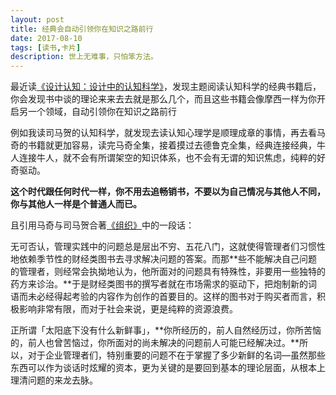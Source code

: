 ```yaml
---
layout: post
title: 经典会自动引领你在知识之路前行
date: 2017-08-10
tags: [读书,卡片]
description: 世上无难事，只怕笨方法。
---
```





最近读[《设计认知：设计中的认知科学》](https://book.douban.com/subject/3217817/)，发现主题阅读认知科学的经典书籍后，你会发现书中谈的理论来来去去就是那么几个，而且这些书籍会像摩西一样为你开启另一个领域，自动引领你在知识之路前行

例如我读司马贺的认知科学，就发现去读认知心理学是顺理成章的事情，再去看马奇的书籍就更加容易，读完马奇全集，接着摸过去德鲁克全集，经典连接经典，牛人连接牛人，就不会有所谓架空的知识体系，也不会有无谓的知识焦虑，纯粹的好奇驱动。

**这个时代跟任何时代一样，你不用去追畅销书，不要以为自己情况与其他人不同，你与其他人一样是个普通人而已。**

且引用马奇与司马贺合著[《组织》](https://book.douban.com/subject/3027327/)中的一段话：

无可否认，管理实践中的问题总是层出不穷、五花八门，这就使得管理者们习惯性地依赖季节性的财经类图书去寻求解决问题的答案。而那**些不能解决自己问题的管理者，则经常会执拗地认为，他所面对的问题具有特殊性，非要用一些独特的药方来诊治。**于是财经类图书的撰写者就在市场需求的驱动下，把炮制新的词语而未必经得起考验的内容作为创作的首要目的。这样的图书对于购买者而言，积极影响非常有限，而对于社会来说，更是纯粹的资源浪费。

正所谓「太阳底下没有什么新鲜事」，**你所经历的，前人自然经历过，你所苦恼的，前人也曾苦恼过，你所面对的尚未解决的问题前人可能已经解决过。**所以，对于企业管理者们，特别重要的问题不在于掌握了多少新鲜的名词—虽然那些东西可以作为谈话时炫耀的资本，更为关键的是要回到基本的理论层面，从根本上理清问题的来龙去脉。